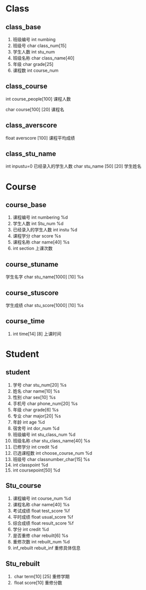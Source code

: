# Class

## class_base

1. 班级编号 int numbing
2. 班级号 char class_num[15]
3. 学生人数 int stu_num
4. 班级名称 char class_name[40]
5. 年级 char grade[25]
6. 课程数 int course_num

## class_course

int course_people[100] 课程人数

char course[100] [20]   课程名

## class_averscore

float averscore [100]  课程平均成绩

## class_stu_name

int inpustu=0   已经录入的学生人数
char stu_name [50] [20]   学生姓名

# Course

## course_base

1. 课程编号 int numbering %d
2. 学生人数 int Stu_num %d
3. 已经录入的学生人数 int instu %d
4. 课程学分 char score %s
5. 课程名称 char name[40] %s
6. int section 上课次数

## course_stuname

 学生名字 char stu_name[1000] [10] %s

## course_stuscore

学生成绩 char stu_score[1000] [10]  %s

## course_time

1. int time[14] [8]  上课时间

# Student

## student

1. 学号 char stu_num[20] %s
2. 姓名 char name[10] %s
3. 性别 char sex[10]  %s
4. 手机号 char phone_num[20]  %s
5. 年级  char grade[6] %s
6. 专业 char major[20] %s
7. 年龄 int age %d
8. 宿舍号 int dor_num %d
9. 班级编号 int stu_class_num %d
10. 班级名称  char stu_class_name[40] %s
11. 已修学分 int credit %d
12. 已选课程数 int choose_course_num %d
13. 班级号 char classnumber_char[15] %s
14. int classpoint %d
15. int coursepoint[50] %d

## Stu_course

1. 课程编号 int course_num %d
2. 课程名称 char name[40] %s
3. 考试成绩 float test_score %f
4. 平时成绩 float usual_score %f
5. 综合成绩 float result_score %f
6. 学分 int credit %d
7. 是否重修 char rebuilt[6] %s
8. 重修次数 int rebuilt_num %d
9. inf_rebuilt  rebuit_inf  重修具体信息

## Stu_rebuilt

1. ​    char term[10] [25]  重修学期
2. ​    float  score[10]   重修分数

